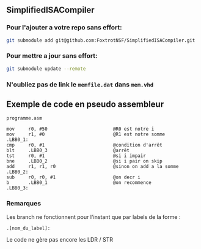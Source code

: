 ## SimplifiedISACompiler
### Pour l'ajouter a votre repo sans effort:

```bash
git submodule add git@github.com:FoxtrotNSF/SimplifiedISACompiler.git
```

### Pour mettre a jour sans effort:

```bash
git submodule update --remote
```

### N'oubliez pas de link le `memfile.dat` dans `mem.vhd`

## Exemple de code en pseudo assembleur
`programme.asm`
```assembly
mov     r0, #50                        @R0 est notre i
mov     r1, #0                         @R1 est notre somme
.LBB0_1:
cmp     r0, #1                         @condition d'arrêt
blt     .LBB0_3                        @arrêt
tst     r0, #1                         @si i impair
bne     .LBB0_2                        @si i pair on skip
add     r1, r1, r0                     @sinon on add a la somme
.LBB0_2:
sub     r0, r0, #1                     @on decr i
b       .LBB0_1                        @on recommence
.LBB0_3:
```
### Remarques
Les branch ne fonctionnent pour l'instant que par labels de la forme :
```
.[nom_du_label]:
```
Le code ne gère pas encore les LDR / STR 
